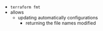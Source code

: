 - `terraform fmt`
- allows
    - updating automatically configurations
        - returning the file names modified
